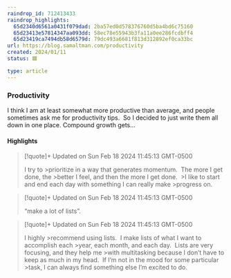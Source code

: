 ```yaml
---
raindrop_id: 712413433
raindrop_highlights:
  65d2340d6561a0431f079dad: 2ba57ed0d578376760d5ba4bd6c75160
  65d23413e57814347aa093dd: 58ec78e55943b3fa11a0ee286fcdbff4
  65d23419ca7494db58d6579d: 79dc493a6681f813d312892ef0ca33bc
url: https://blog.samaltman.com/productivity
created: 2024/01/11
status: 🟥

type: article
---
```



### Productivity

I think I am at least somewhat more productive than average, and people sometimes ask me for productivity tips.  So I decided to just write them all down in one place.   Compound growth gets...

#### Highlights

> [!quote]+ Updated on Sun Feb 18 2024 11:45:13 GMT-0500
>
> I try to
&gt;prioritize in a way that generates momentum.  The more I get done, the
&gt;better I feel, and then the more I get done. 
&gt;I like to start and end each day with something I can really make
&gt;progress on.

> [!quote]+ Updated on Sun Feb 18 2024 11:45:13 GMT-0500
>
> “make a lot of lists”.

> [!quote]+ Updated on Sun Feb 18 2024 11:45:13 GMT-0500
>
> I highly
&gt;recommend using lists.  I make lists of what I want to accomplish each
&gt;year, each month, and each day.  Lists are very focusing, and they help me
&gt;with multitasking because I don’t have to keep as much in my head.  If I’m not in the mood for some particular
&gt;task, I can always find something else I’m excited to do.
